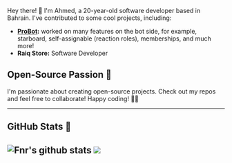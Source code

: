 Hey there! 👋 I'm Ahmed, a 20-year-old software developer based in Bahrain. I've contributed to some cool projects, including:

- **[ProBot](https://probot.io/):** worked on many features on the bot side, for example, starboard, self-assignable (reaction roles), memberships, and much more!
- **Raiq Store:** Software Developer

## Open-Source Passion 🚀

I'm passionate about creating open-source projects. Check out my repos and feel free to collaborate! Happy coding! 🚀🔧
****

## GitHub Stats 🌟
![Fnr's github stats](https://github-readme-stats.vercel.app/api?username=FnrDev&count_private=true&show_icons=true&theme=radical) <img src="https://github-readme-streak-stats.herokuapp.com/?user=FnrDev&theme=algolia&count-private=true&v=2">
---
